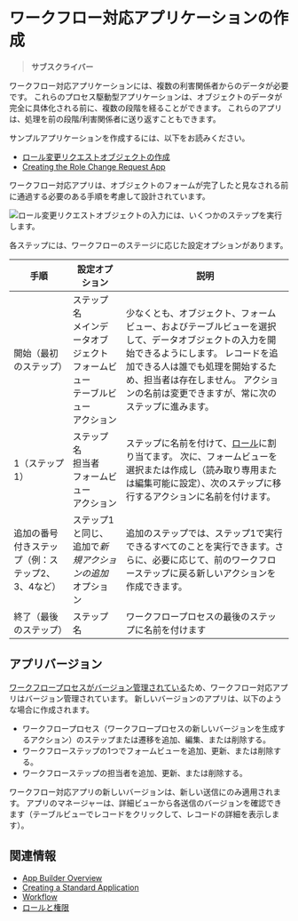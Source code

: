 # ワークフロー対応アプリケーションの作成

> **サブスクライバー**

ワークフロー対応アプリケーションには、複数の利害関係者からのデータが必要です。 これらのプロセス駆動型アプリケーションは、オブジェクトのデータが完全に具体化される前に、複数の段階を経ることができます。 これらのアプリは、処理を前の段階/利害関係者に送り返すこともできます。

サンプルアプリケーションを作成するには、以下をお読みください。

  - [ロール変更リクエストオブジェクトの作成](./creating-the-role-change-request-object.md)
  - [Creating the Role Change Request App](./creating-the-role-change-request-app.md)

ワークフロー対応アプリは、オブジェクトのフォームが完了したと見なされる前に通過する必要のある手順を考慮して設計されています。

![ロール変更リクエストオブジェクトの入力には、いくつかのステップを実行します。](./creating-a-workflow-powered-application/images/02.png)

各ステップには、ワークフローのステージに応じた設定オプションがあります。

| 手順                         | 設定オプション                                                                                      | 説明                                                                                                                                                                                  |
| -------------------------- | -------------------------------------------------------------------------------------------- | ----------------------------------------------------------------------------------------------------------------------------------------------------------------------------------- |
| 開始（最初のステップ）                | ステップ名 <br /> メインデータオブジェクト <br /> フォームビュー <br /> テーブルビュー <br /> アクション | 少なくとも、オブジェクト、フォームビュー、およびテーブルビューを選択して、データオブジェクトの入力を開始できるようにします。 レコードを追加できる人は誰でも処理を開始するため、担当者は存在しません。 アクションの名前は変更できますが、常に次のステップに進みます。                                                 |
| 1（ステップ1）                   | ステップ名 <br /> 担当者 <br /> フォームビュー <br /> アクション                               | ステップに名前を付けて、[ロール](../../users-and-permissions/roles-and-permissions/understanding-roles-and-permissions.md)に割り当てます。 次に、フォームビューを選択または作成し（読み取り専用または編集可能に設定）、次のステップに移行するアクションに名前を付けます。 |
| 追加の番号付きステップ（例：ステップ2、3、4など） | ステップ1と同じ、追加で*新規アクションの追加*オプション                                                                | 追加のステップでは、ステップ1で実行できるすべてのことを実行できます。さらに、必要に応じて、前のワークフローステップに戻る新しいアクションを作成できます。                                                                                                       |
| 終了（最後のステップ）                | ステップ名                                                                                        | ワークフロープロセスの最後のステップに名前を付けます                                                                                                                                                          |

## アプリバージョン

[ワークフロープロセスがバージョン管理されている](../../process-automation/workflow/designing-and-managing-workflows/managing-workflows.md#viewing-and-restoring-workflow-revisions)ため、ワークフロー対応アプリはバージョン管理されています。 新しいバージョンのアプリは、以下のような場合に作成されます。

  - ワークフロープロセス（ワークフロープロセスの新しいバージョンを生成するアクション）のステップまたは遷移を追加、編集、または削除する。
  - ワークフローステップの1つでフォームビューを追加、更新、または削除する。
  - ワークフローステップの担当者を追加、更新、または削除する。

ワークフロー対応アプリの新しいバージョンは、新しい送信にのみ適用されます。 アプリのマネージャーは、詳細ビューから各送信のバージョンを確認できます（テーブルビューでレコードをクリックして、レコードの詳細を表示します）。

## 関連情報

  - [App Builder Overview](../app-builder.md)
  - [Creating a Standard Application](./creating-a-standard-application.md)
  - [Workflow](../../process-automation/workflow/introduction-to-workflow.md)
  - [ロールと権限](../../users-and-permissions/roles-and-permissions/understanding-roles-and-permissions.md)

